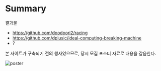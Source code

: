 # Summary

결과물

* https://github.com/doodoori2/racing
* https://github.com/dplusic/ideal-computing-breaking-machine
* ?

본 사이트가 구축되기 전의 행사였으므로, 당시 모집 포스터 자료로 내용을 갈음한다.

![poster](https://github.com/lacti/yyt/blob/master/3/poster.png)
